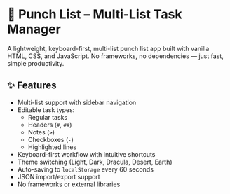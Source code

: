 # 👊 Punch List – Multi-List Task Manager

A lightweight, keyboard-first, multi-list punch list app built with vanilla HTML, CSS, and JavaScript. No frameworks, no dependencies — just fast, simple productivity.

## ✨ Features

- Multi-list support with sidebar navigation
- Editable task types:
  - Regular tasks
  - Headers (`#`, `##`)
  - Notes (`>`)
  - Checkboxes (`-`)
  - Highlighted lines
- Keyboard-first workflow with intuitive shortcuts
- Theme switching (Light, Dark, Dracula, Desert, Earth)
- Auto-saving to `localStorage` every 60 seconds
- JSON import/export support
- No frameworks or external libraries